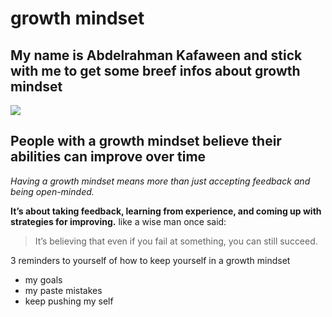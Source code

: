 # growth mindset
 ## My name is Abdelrahman Kafaween and stick with me to get some breef infos about growth mindset
 
![](https://storage.googleapis.com/proudcity/elgl/uploads/2020/08/growth-mindset-brain.png)


## People with a growth mindset believe their abilities can improve over time

*Having a growth mindset means more than just accepting feedback and being open-minded.*

**It’s about taking feedback, learning from experience, and coming up with strategies for improving.** 
like a wise man once said:
> It’s believing that even if you fail at something, you can still succeed.

 3 reminders to yourself of how to keep yourself in a growth mindset
 * my goals
 * my paste mistakes
 * keep pushing my self 
